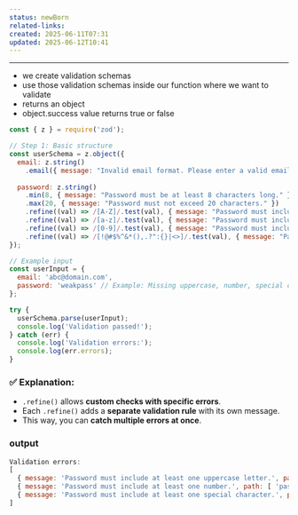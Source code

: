 ```yaml
---
status: newBorn
related-links: 
created: 2025-06-11T07:31
updated: 2025-06-12T10:41
---
```

---

- we create validation schemas
- use those validation schemas inside our function where we want to validate
- returns an object
- object.success value returns true or false

```js
const { z } = require('zod');

// Step 1: Basic structure
const userSchema = z.object({
  email: z.string()
    .email({ message: "Invalid email format. Please enter a valid email address." }),
  
  password: z.string()
    .min(8, { message: "Password must be at least 8 characters long." })
    .max(20, { message: "Password must not exceed 20 characters." })
    .refine((val) => /[A-Z]/.test(val), { message: "Password must include at least one uppercase letter." })
    .refine((val) => /[a-z]/.test(val), { message: "Password must include at least one lowercase letter." })
    .refine((val) => /[0-9]/.test(val), { message: "Password must include at least one number." })
    .refine((val) => /[!@#$%^&*(),.?":{}|<>]/.test(val), { message: "Password must include at least one special character." })
});

// Example input
const userInput = {
  email: 'abc@domain.com',
  password: 'weakpass' // Example: Missing uppercase, number, special char
};

try {
  userSchema.parse(userInput);
  console.log('Validation passed!');
} catch (err) {
  console.log('Validation errors:');
  console.log(err.errors);
}
```

### ✅ Explanation:

- `.refine()` allows **custom checks with specific errors**.
- Each `.refine()` adds a **separate validation rule** with its own message.
- This way, you can **catch multiple errors at once**.

### output

```js
Validation errors:
[
  { message: 'Password must include at least one uppercase letter.', path: [ 'password' ] },
  { message: 'Password must include at least one number.', path: [ 'password' ] },
  { message: 'Password must include at least one special character.', path: [ 'password' ] }
]
```